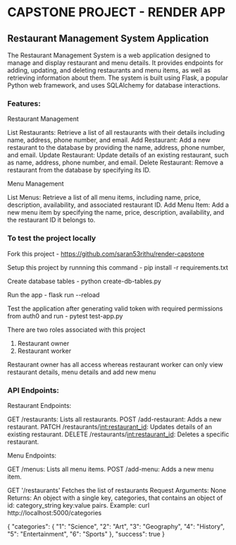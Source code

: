 # CAPSTONE PROJECT - RENDER APP

## Restaurant Management System Application

The Restaurant Management System is a web application designed to manage and display restaurant and menu details. It provides endpoints for adding, updating, and deleting restaurants and menu items, as well as retrieving information about them. The system is built using Flask, a popular Python web framework, and uses SQLAlchemy for database interactions.

### Features:

Restaurant Management

List Restaurants: Retrieve a list of all restaurants with their details including name, address, phone number, and email.
Add Restaurant: Add a new restaurant to the database by providing the name, address, phone number, and email.
Update Restaurant: Update details of an existing restaurant, such as name, address, phone number, and email.
Delete Restaurant: Remove a restaurant from the database by specifying its ID.

Menu Management

List Menus: Retrieve a list of all menu items, including name, price, description, availability, and associated restaurant ID.
Add Menu Item: Add a new menu item by specifying the name, price, description, availability, and the restaurant ID it belongs to.

### To test the project locally

Fork this project - https://github.com/saran53rithu/render-capstone

Setup this project by runnning this command - pip install -r requirements.txt

Create database tables - python create-db-tables.py

Run the app - flask run --reload

Test the application after generating valid token with required permissions from auth0 and run - pytest test-app.py

There are two roles associated with this project
1. Restaurant owner
3. Restaurant worker

Restaurant owner has all access whereas restaurant worker can only view restaurant details, menu details and add new menu

### API Endpoints:

Restaurant Endpoints:

GET /restaurants: Lists all restaurants.
POST /add-restaurant: Adds a new restaurant.
PATCH /restaurants/<int:restaurant_id>: Updates details of an existing restaurant.
DELETE /restaurants/<int:restaurant_id>: Deletes a specific restaurant.

Menu Endpoints:

GET /menus: Lists all menu items.
POST /add-menu: Adds a new menu item.

GET '/restaurants'
Fetches the list of restaurants
Request Arguments: None
Returns: An object with a single key, categories, that contains an object of id: category_string key:value pairs.
Example: curl http://localhost:5000/categories

{
  "categories": {
    "1": "Science", 
    "2": "Art", 
    "3": "Geography", 
    "4": "History", 
    "5": "Entertainment", 
    "6": "Sports"
  }, 
  "success": true
}
